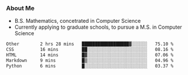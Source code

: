 ### About Me

- B.S. Mathematics, concetrated in Computer Science
- Currently applying to graduate schools, to pursue a M.S. in Computer Science

<!--START_SECTION:waka-->

```txt
Other        2 hrs 28 mins   ██████████████████▓░░░░░░   75.10 %
CSS          16 mins         ██░░░░░░░░░░░░░░░░░░░░░░░   08.16 %
HTML         14 mins         █▓░░░░░░░░░░░░░░░░░░░░░░░   07.06 %
Markdown     9 mins          █▒░░░░░░░░░░░░░░░░░░░░░░░   04.96 %
Python       6 mins          █░░░░░░░░░░░░░░░░░░░░░░░░   03.37 %
```

<!--END_SECTION:waka-->
